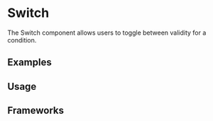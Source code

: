 <script setup>
  import Vue from './vue.md';
  import React from './react.md';
</script>

# Switch

The Switch component allows users to toggle between validity for a condition.

## Examples

<theme-switcher />

<switch-example />

## Usage

<component-design-guidelines name="Warp - Components / Button" link="https://www.figma.com/file/8P1JQsd82b93gQ6K3igO2p/Warp---Components?type=design&node-id=303-19039&mode=design&t=zUBVst8JZi0AR66n-0" />

<component-questions />

## Frameworks

<tabs-content> 
  <template #react>
    <react />
  </template>
  <template #vue>
    <vue />
  </template>
</tabs-content>
